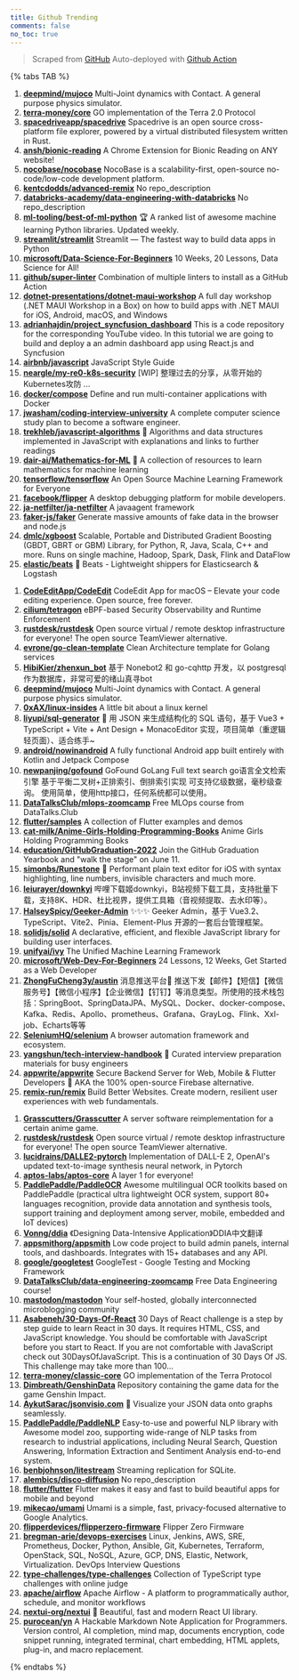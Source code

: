 ```yaml
---
title: Github Trending
comments: false
no_toc: true
---
```


> Scraped from [GitHub](https://github.com/trending)
Auto-deployed with [Github Action](https://docs.github.com/en/actions)

{% tabs TAB %}
<!-- tab Daily -->
1. [**deepmind/mujoco**](https://github.com/deepmind/mujoco)
Multi-Joint dynamics with Contact. A general purpose physics simulator.
2. [**terra-money/core**](https://github.com/terra-money/core)
GO implementation of the Terra 2.0 Protocol
3. [**spacedriveapp/spacedrive**](https://github.com/spacedriveapp/spacedrive)
Spacedrive is an open source cross-platform file explorer, powered by a virtual distributed filesystem written in Rust.
4. [**ansh/bionic-reading**](https://github.com/ansh/bionic-reading)
A Chrome Extension for Bionic Reading on ANY website!
5. [**nocobase/nocobase**](https://github.com/nocobase/nocobase)
NocoBase is a scalability-first, open-source no-code/low-code development platform.
6. [**kentcdodds/advanced-remix**](https://github.com/kentcdodds/advanced-remix)
No repo_description
7. [**databricks-academy/data-engineering-with-databricks**](https://github.com/databricks-academy/data-engineering-with-databricks)
No repo_description
8. [**ml-tooling/best-of-ml-python**](https://github.com/ml-tooling/best-of-ml-python)
🏆 A ranked list of awesome machine learning Python libraries. Updated weekly.
9. [**streamlit/streamlit**](https://github.com/streamlit/streamlit)
Streamlit — The fastest way to build data apps in Python
10. [**microsoft/Data-Science-For-Beginners**](https://github.com/microsoft/Data-Science-For-Beginners)
10 Weeks, 20 Lessons, Data Science for All!
11. [**github/super-linter**](https://github.com/github/super-linter)
Combination of multiple linters to install as a GitHub Action
12. [**dotnet-presentations/dotnet-maui-workshop**](https://github.com/dotnet-presentations/dotnet-maui-workshop)
A full day workshop (.NET MAUI Workshop in a Box) on how to build apps with .NET MAUI for iOS, Android, macOS, and Windows
13. [**adrianhajdin/project_syncfusion_dashboard**](https://github.com/adrianhajdin/project_syncfusion_dashboard)
This is a code repository for the corresponding YouTube video. In this tutorial we are going to build and deploy a an admin dashboard app using React.js and Syncfusion
14. [**airbnb/javascript**](https://github.com/airbnb/javascript)
JavaScript Style Guide
15. [**neargle/my-re0-k8s-security**](https://github.com/neargle/my-re0-k8s-security)
[WIP] 整理过去的分享，从零开始的Kubernetes攻防 ...
16. [**docker/compose**](https://github.com/docker/compose)
Define and run multi-container applications with Docker
17. [**jwasham/coding-interview-university**](https://github.com/jwasham/coding-interview-university)
A complete computer science study plan to become a software engineer.
18. [**trekhleb/javascript-algorithms**](https://github.com/trekhleb/javascript-algorithms)
📝 Algorithms and data structures implemented in JavaScript with explanations and links to further readings
19. [**dair-ai/Mathematics-for-ML**](https://github.com/dair-ai/Mathematics-for-ML)
🧮 A collection of resources to learn mathematics for machine learning
20. [**tensorflow/tensorflow**](https://github.com/tensorflow/tensorflow)
An Open Source Machine Learning Framework for Everyone
21. [**facebook/flipper**](https://github.com/facebook/flipper)
A desktop debugging platform for mobile developers.
22. [**ja-netfilter/ja-netfilter**](https://github.com/ja-netfilter/ja-netfilter)
A javaagent framework
23. [**faker-js/faker**](https://github.com/faker-js/faker)
Generate massive amounts of fake data in the browser and node.js
24. [**dmlc/xgboost**](https://github.com/dmlc/xgboost)
Scalable, Portable and Distributed Gradient Boosting (GBDT, GBRT or GBM) Library, for Python, R, Java, Scala, C++ and more. Runs on single machine, Hadoop, Spark, Dask, Flink and DataFlow
25. [**elastic/beats**](https://github.com/elastic/beats)
🐠 Beats - Lightweight shippers for Elasticsearch & Logstash
<!-- endtab -->
<!-- tab Weekly -->
1. [**CodeEditApp/CodeEdit**](https://github.com/CodeEditApp/CodeEdit)
CodeEdit App for macOS – Elevate your code editing experience. Open source, free forever.
2. [**cilium/tetragon**](https://github.com/cilium/tetragon)
eBPF-based Security Observability and Runtime Enforcement
3. [**rustdesk/rustdesk**](https://github.com/rustdesk/rustdesk)
Open source virtual / remote desktop infrastructure for everyone! The open source TeamViewer alternative.
4. [**evrone/go-clean-template**](https://github.com/evrone/go-clean-template)
Clean Architecture template for Golang services
5. [**HibiKier/zhenxun_bot**](https://github.com/HibiKier/zhenxun_bot)
基于 Nonebot2 和 go-cqhttp 开发，以 postgresql 作为数据库，非常可爱的绪山真寻bot
6. [**deepmind/mujoco**](https://github.com/deepmind/mujoco)
Multi-Joint dynamics with Contact. A general purpose physics simulator.
7. [**0xAX/linux-insides**](https://github.com/0xAX/linux-insides)
A little bit about a linux kernel
8. [**liyupi/sql-generator**](https://github.com/liyupi/sql-generator)
🔨 用 JSON 来生成结构化的 SQL 语句，基于 Vue3 + TypeScript + Vite + Ant Design + MonacoEditor 实现，项目简单（重逻辑轻页面）、适合练手~
9. [**android/nowinandroid**](https://github.com/android/nowinandroid)
A fully functional Android app built entirely with Kotlin and Jetpack Compose
10. [**newpanjing/gofound**](https://github.com/newpanjing/gofound)
GoFound GoLang Full text search go语言全文检索引擎 基于平衡二叉树+正排索引、倒排索引实现 可支持亿级数据，毫秒级查询。 使用简单，使用http接口，任何系统都可以使用。
11. [**DataTalksClub/mlops-zoomcamp**](https://github.com/DataTalksClub/mlops-zoomcamp)
Free MLOps course from DataTalks.Club
12. [**flutter/samples**](https://github.com/flutter/samples)
A collection of Flutter examples and demos
13. [**cat-milk/Anime-Girls-Holding-Programming-Books**](https://github.com/cat-milk/Anime-Girls-Holding-Programming-Books)
Anime Girls Holding Programming Books
14. [**education/GitHubGraduation-2022**](https://github.com/education/GitHubGraduation-2022)
Join the GitHub Graduation Yearbook and "walk the stage" on June 11.
15. [**simonbs/Runestone**](https://github.com/simonbs/Runestone)
📝 Performant plain text editor for iOS with syntax highlighting, line numbers, invisible characters and much more.
16. [**leiurayer/downkyi**](https://github.com/leiurayer/downkyi)
哔哩下载姬downkyi，B站视频下载工具，支持批量下载，支持8K、HDR、杜比视界，提供工具箱（音视频提取、去水印等）。
17. [**HalseySpicy/Geeker-Admin**](https://github.com/HalseySpicy/Geeker-Admin)
✨✨✨ Geeker Admin，基于 Vue3.2、TypeScript、Vite2、Pinia、Element-Plus 开源的一套后台管理框架。
18. [**solidjs/solid**](https://github.com/solidjs/solid)
A declarative, efficient, and flexible JavaScript library for building user interfaces.
19. [**unifyai/ivy**](https://github.com/unifyai/ivy)
The Unified Machine Learning Framework
20. [**microsoft/Web-Dev-For-Beginners**](https://github.com/microsoft/Web-Dev-For-Beginners)
24 Lessons, 12 Weeks, Get Started as a Web Developer
21. [**ZhongFuCheng3y/austin**](https://github.com/ZhongFuCheng3y/austin)
消息推送平台📝 推送下发【邮件】【短信】【微信服务号】【微信小程序】【企业微信】【钉钉】等消息类型。所使用的技术栈包括：SpringBoot、SpringDataJPA、MySQL、Docker、docker-compose、Kafka、Redis、Apollo、prometheus、Grafana、GrayLog、Flink、Xxl-job、Echarts等等
22. [**SeleniumHQ/selenium**](https://github.com/SeleniumHQ/selenium)
A browser automation framework and ecosystem.
23. [**yangshun/tech-interview-handbook**](https://github.com/yangshun/tech-interview-handbook)
💯 Curated interview preparation materials for busy engineers
24. [**appwrite/appwrite**](https://github.com/appwrite/appwrite)
Secure Backend Server for Web, Mobile & Flutter Developers 🚀 AKA the 100% open-source Firebase alternative.
25. [**remix-run/remix**](https://github.com/remix-run/remix)
Build Better Websites. Create modern, resilient user experiences with web fundamentals.
<!-- endtab -->
<!-- tab Monthly -->
1. [**Grasscutters/Grasscutter**](https://github.com/Grasscutters/Grasscutter)
A server software reimplementation for a certain anime game.
2. [**rustdesk/rustdesk**](https://github.com/rustdesk/rustdesk)
Open source virtual / remote desktop infrastructure for everyone! The open source TeamViewer alternative.
3. [**lucidrains/DALLE2-pytorch**](https://github.com/lucidrains/DALLE2-pytorch)
Implementation of DALL-E 2, OpenAI's updated text-to-image synthesis neural network, in Pytorch
4. [**aptos-labs/aptos-core**](https://github.com/aptos-labs/aptos-core)
A layer 1 for everyone!
5. [**PaddlePaddle/PaddleOCR**](https://github.com/PaddlePaddle/PaddleOCR)
Awesome multilingual OCR toolkits based on PaddlePaddle (practical ultra lightweight OCR system, support 80+ languages recognition, provide data annotation and synthesis tools, support training and deployment among server, mobile, embedded and IoT devices)
6. [**Vonng/ddia**](https://github.com/Vonng/ddia)
《Designing Data-Intensive Application》DDIA中文翻译
7. [**appsmithorg/appsmith**](https://github.com/appsmithorg/appsmith)
Low code project to build admin panels, internal tools, and dashboards. Integrates with 15+ databases and any API.
8. [**google/googletest**](https://github.com/google/googletest)
GoogleTest - Google Testing and Mocking Framework
9. [**DataTalksClub/data-engineering-zoomcamp**](https://github.com/DataTalksClub/data-engineering-zoomcamp)
Free Data Engineering course!
10. [**mastodon/mastodon**](https://github.com/mastodon/mastodon)
Your self-hosted, globally interconnected microblogging community
11. [**Asabeneh/30-Days-Of-React**](https://github.com/Asabeneh/30-Days-Of-React)
30 Days of React challenge is a step by step guide to learn React in 30 days. It requires HTML, CSS, and JavaScript knowledge. You should be comfortable with JavaScript before you start to React. If you are not comfortable with JavaScript check out 30DaysOfJavaScript. This is a continuation of 30 Days Of JS. This challenge may take more than 100…
12. [**terra-money/classic-core**](https://github.com/terra-money/classic-core)
GO implementation of the Terra Protocol
13. [**Dimbreath/GenshinData**](https://github.com/Dimbreath/GenshinData)
Repository containing the game data for the game Genshin Impact.
14. [**AykutSarac/jsonvisio.com**](https://github.com/AykutSarac/jsonvisio.com)
🧩 Visualize your JSON data onto graphs seamlessly.
15. [**PaddlePaddle/PaddleNLP**](https://github.com/PaddlePaddle/PaddleNLP)
Easy-to-use and powerful NLP library with Awesome model zoo, supporting wide-range of NLP tasks from research to industrial applications, including Neural Search, Question Answering, Information Extraction and Sentiment Analysis end-to-end system.
16. [**benbjohnson/litestream**](https://github.com/benbjohnson/litestream)
Streaming replication for SQLite.
17. [**alembics/disco-diffusion**](https://github.com/alembics/disco-diffusion)
No repo_description
18. [**flutter/flutter**](https://github.com/flutter/flutter)
Flutter makes it easy and fast to build beautiful apps for mobile and beyond
19. [**mikecao/umami**](https://github.com/mikecao/umami)
Umami is a simple, fast, privacy-focused alternative to Google Analytics.
20. [**flipperdevices/flipperzero-firmware**](https://github.com/flipperdevices/flipperzero-firmware)
Flipper Zero Firmware
21. [**bregman-arie/devops-exercises**](https://github.com/bregman-arie/devops-exercises)
Linux, Jenkins, AWS, SRE, Prometheus, Docker, Python, Ansible, Git, Kubernetes, Terraform, OpenStack, SQL, NoSQL, Azure, GCP, DNS, Elastic, Network, Virtualization. DevOps Interview Questions
22. [**type-challenges/type-challenges**](https://github.com/type-challenges/type-challenges)
Collection of TypeScript type challenges with online judge
23. [**apache/airflow**](https://github.com/apache/airflow)
Apache Airflow - A platform to programmatically author, schedule, and monitor workflows
24. [**nextui-org/nextui**](https://github.com/nextui-org/nextui)
🚀 Beautiful, fast and modern React UI library.
25. [**purocean/yn**](https://github.com/purocean/yn)
A Hackable Markdown Note Application for Programmers. Version control, AI completion, mind map, documents encryption, code snippet running, integrated terminal, chart embedding, HTML applets, plug-in, and macro replacement.
<!-- endtab -->
{% endtabs %}
